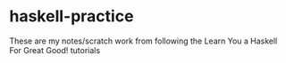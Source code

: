 # haskell-practice

These are my notes/scratch work from following the Learn You a Haskell For Great Good! tutorials
